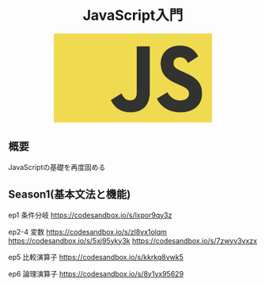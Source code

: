 <h1 align="center">JavaScript入門</h1>
<p align="center">
	<img src="./mappable-arrays-in-js.png" width="320px">
</p>


<h2>概要</h2>
JavaScriptの基礎を再度固める


## Season1(基本文法と機能)
ep1 条件分岐
https://codesandbox.io/s/lxpor9qy3z

ep2-4 変数
https://codesandbox.io/s/zl8vx1olqm
https://codesandbox.io/s/5xj95yky3k
https://codesandbox.io/s/7zwyv3vxzx

ep5 比較演算子
https://codesandbox.io/s/kkrkq8vwk5

ep6 論理演算子
https://codesandbox.io/s/8y1yx95629